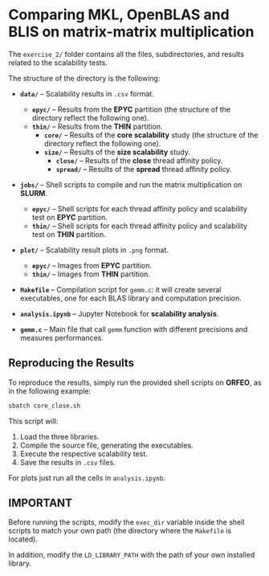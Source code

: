# Comparing MKL, OpenBLAS and BLIS on matrix-matrix multiplication

The `exercise_2/` folder contains all the files, subdirectories, and results related to the scalability tests.

The structure of the directory is the following: 

- **`data/`** – Scalability results in `.csv` format.
  - **`epyc/`** – Results from the **EPYC** partition (the structure of the directory reflect the following one).
  - **`thin/`** – Results from the **THIN** partition.
     - **`core/`** – Results of the **core scalability** study (the structure of the directory reflect the following one).
     - **`size/`** – Results of the **size scalability** study.
         - **`close/`** – Results of the **close** thread affinity policy.
         - **`spread/`** – Results of the **spread** thread affinity policy.

- **`jobs/`** – Shell scripts to compile and run the matrix multiplication on **SLURM**.
  - **`epyc/`** – Shell scripts for each thread affinity policy and scalability test on **EPYC** partition.
  - **`thin/`** – Shell scripts for each thread affinity policy and scalability test on **THIN** partition.

- **`plot/`** – Scalability result plots in `.png` format.
  - **`epyc/`** – Images from **EPYC** partition.
  - **`thin/`** – Images from **THIN** partition.

- **`Makefile`** – Compilation script for `gemm.c`: it will create several executables, one for each BLAS library and computation precision.

- **`analysis.ipynb`** – Jupyter Notebook for **scalability analysis**.

- **`gemm.c`** – Main file that call `gemm` function with different precisions and measures performances.

## Reproducing the Results

To reproduce the results, simply run the provided shell scripts on **ORFEO**, as in the following example:

```sh
sbatch core_close.sh
```

This script will:
1) Load the three libraries.
2) Compile the source file, generating the executables.
3) Execute the respective scalability test.
4) Save the results in `.csv` files.

For plots just run all the cells in `analysis.ipynb`.

## IMPORTANT

Before running the scripts, modify the `exec_dir` variable inside the shell scripts to match your own path (the directory where the `Makefile` is located).

In addition, modify the `LD_LIBRARY_PATH` with the path of your own installed library.